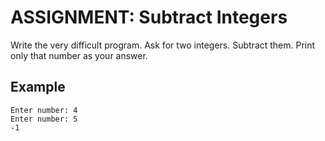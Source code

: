 # ASSIGNMENT: Subtract Integers

Write the very difficult program.  Ask for two integers.  Subtract them.  Print only that number as your answer.

## Example
```
Enter number: 4
Enter number: 5
-1
```
